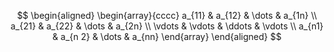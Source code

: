 $$
\begin{aligned}
\begin{array}{cccc}
a_{11} & a_{12} & \dots & a_{1n} \\
a_{21} & a_{22} & \dots & a_{2n} \\
\vdots & \vdots & \ddots & \vdots \\
a_{n1} & a_{n 2} & \dots & a_{nn}  
\end{array}
\end{aligned}
$$